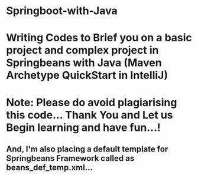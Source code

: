 # Springboot-with-Java

# Writing Codes to Brief you on a basic project and complex project in Springbeans with Java (Maven Archetype QuickStart in IntelliJ)

# Note: Please do avoid plagiarising this code... Thank You and Let us Begin learning and have fun...!

## And, I'm also placing a default template for Springbeans Framework called as beans_def_temp.xml...
